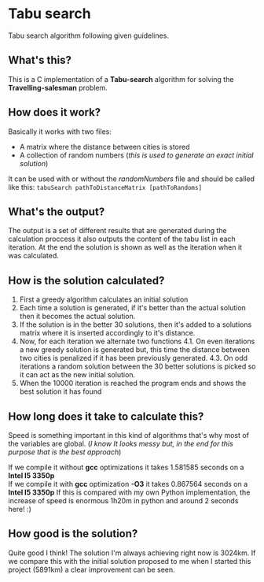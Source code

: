 # Tabu search
Tabu search algorithm following given guidelines.

## What's this?
This is a C implementation of a **Tabu-search** algorithm for solving the  **Travelling-salesman** problem.

## How does it work?
Basically it works with two files:
* A matrix where the distance between cities is stored
* A collection of random numbers (_this is used to generate an exact initial solution_)

It can be used with or without the _randomNumbers_ file and should be called like this:  ```tabuSearch pathToDistanceMatrix [pathToRandoms]```

## What's the output?
The output is a set of different results that are generated during the calculation proccess it also outputs the content of the tabu list in each iteration. At the end the solution is shown as well as the iteration when it was calculated.

## How is the solution calculated?
1. First a greedy algorithm calculates an initial solution
2. Each time a solution is generated, if it's better than the actual solution then it becomes the actual solution.
3. If the solution is in the better 30 solutions, then it's added to a solutions matrix where it is inserted accordingly to it's distance.
4. Now, for each iteration we alternate two functions
  4.1. On even iterations a new greedy solution is generated but, this time the distance between two cities is penalized if it has been previously generated.
  4.3. On odd iterations a random solution between the 30 better solutions is picked so it can act as the new initial solution.
5. When the 10000 iteration is reached the program ends and shows the best solution it has found

## How long does it take to calculate this?
Speed is something important in this kind of algorithms that's why most of the variables are global. (_I know It looks messy but, in the end for this purpose that is the best approach_)

If we compile it without  **gcc** optimizations it takes 1.581585 seconds on a **Intel I5 3350p**  
If we compile it with **gcc** optimization **-O3** it takes 0.867564 seconds on a **Intel I5 3350p**
If this is compared with my own Python implementation, the increase of speed is enormous 1h20m in python and around 2 seconds here! :)

## How good is the solution?
Quite good I think! The solution I'm always achieving right now is 3024km. If we compare this with the initial solution proposed to me when I started this project (5891km) a clear improvement can be seen.
